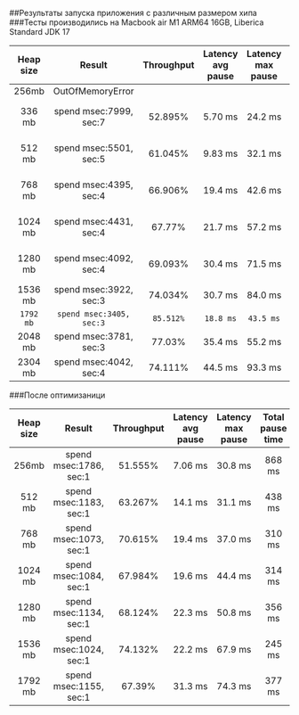 ##Результаты запуска приложения с различным размером хипа
###Тесты производились на Macbook air M1 ARM64 16GB, Liberica Standard JDK 17

|Heap size|Result|Throughput|Latency avg pause|Latency max pause|Total pause time|Total Concurrent time|
|:---:|:---:|:---:|:---:|:---:| :---:|:---|
|256mb|OutOfMemoryError| 
|336 mb|spend msec:7999, sec:7|52.895%|5.70 ms|24.2 ms|3 sec 837 ms|6 sec 796 ms|
|512 mb|spend msec:5501, sec:5|61.045%|9.83 ms|32.1 ms|2 sec 153 ms|2 sec 970 ms|
|768 mb|spend msec:4395, sec:4|66.906%|19.4 ms|42.6 ms|	1 sec 452 ms|531 ms|
|1024 mb|spend msec:4431, sec:4|67.77%|21.7 ms|57.2 ms|1 sec 435 ms|682 ms|
|1280 mb|spend msec:4092, sec:4|69.093%|30.4 ms|71.5 ms|1 sec 246 ms|73.9 ms|
|1536 mb|spend msec:3922, sec:3|74.034%|30.7 ms|84.0 ms|1 sec 13 ms|31.7 ms|
|`1792 mb`|`spend msec:3405, sec:3`|`85.512%`|`18.8 ms`|`43.5 ms`|`469 ms`|`0`|
|2048 mb|spend msec:3781, sec:3|77.03%|35.4 ms|55.2 ms|	849 ms|0|
|2304 mb|spend msec:4042, sec:4|74.111%|44.5 ms|93.3 ms|1 sec 23 ms|0|

###После оптимизаници

|Heap size|Result|Throughput|Latency avg pause|Latency max pause|Total pause time|Total Concurrent time|
|:---:|:---:|:---:|:---:|:---:| :---:|:---|
|256mb|spend msec:1786, sec:1|51.555%|7.06 ms|30.8 ms|868 ms|1 sec 87 ms|
|512 mb|spend msec:1183, sec:1|63.267%|14.1 ms|31.1 ms|438 ms|292 ms|
|768 mb|spend msec:1073, sec:1|70.615%|19.4 ms|37.0 ms|	310 ms|48.6 ms|
|1024 mb|spend msec:1084, sec:1|67.984%|19.6 ms|44.4 ms|314 ms|59.1 ms|
|1280 mb|spend msec:1134, sec:1|68.124%|22.3 ms|50.8 ms|356 ms|98.4 ms|
|1536 mb|spend msec:1024, sec:1|74.132%|22.2 ms|67.9 ms|245 ms|0|
|1792 mb|spend msec:1155, sec:1|67.39%|31.3 ms|74.3 ms|377 ms|0|
